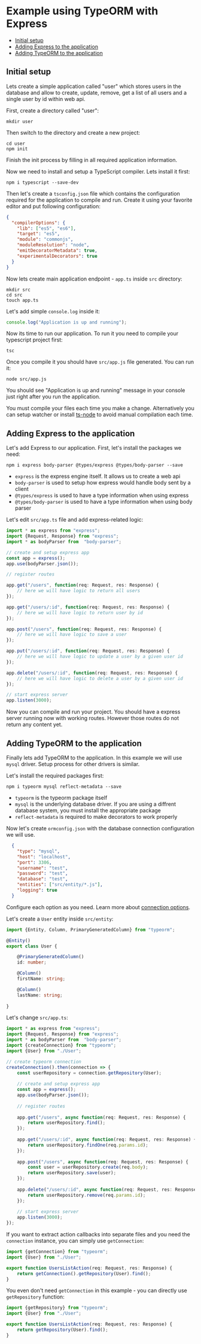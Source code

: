 # Example using TypeORM with Express

* [Initial setup](#initial-setup)
* [Adding Express to the application](#adding-express-to-the-application)
* [Adding TypeORM to the application](#adding-typeorm-to-the-application)

## Initial setup

Lets create a simple application called "user" which stores users in the database
and allow to create, update, remove, get a list of all users and a single user by id
within web api.

First, create a directory called "user":

```
mkdir user
```

Then switch to the directory and create a new project:

```
cd user
npm init
``` 

Finish the init process by filling in all required application information.

Now we need to install and setup a TypeScript compiler. Lets install it first:

```
npm i typescript --save-dev
```

Then let's create a `tsconfig.json` file which contains the configuration required for the application to 
compile and run. Create it using your favorite editor and put following configuration:

```json
{
  "compilerOptions": {
    "lib": ["es5", "es6"],
    "target": "es5",
    "module": "commonjs",
    "moduleResolution": "node",
    "emitDecoratorMetadata": true,
    "experimentalDecorators": true
  }
}
``` 

Now lets create main application endpoint - `app.ts` inside `src` directory:

```
mkdir src
cd src
touch app.ts
```

Let's add simple `console.log` inside it:

```typescript
console.log("Application is up and running");
```

Now its time to run our application.
To run it you need to compile your typescript project first:

```
tsc
```

Once you compile it you should have `src/app.js` file generated.
You can run it:

```
node src/app.js
```

You should see "Application is up and running" message in your console just right after you run the application.

You must compile your files each time you make a change.
Alternatively you can setup watcher or install [ts-node](http://github.com/ts-node/ts-node) to avoid manual compilation each time.

## Adding Express to the application

Let's add Express to our application. First, let's install the packages we need:

```
npm i express body-parser @types/express @types/body-parser --save
```

* `express` is the express engine itself. It allows us to create a web api
* `body-parser` is used to setup how express would handle body sent by a client
* `@types/express` is used to have a type information when using express
* `@types/body-parser` is used to have a type information when using body parser

Let's edit `src/app.ts` file and add express-related logic:

```typescript
import * as express from "express";
import {Request, Response} from "express";
import * as bodyParser from  "body-parser";

// create and setup express app
const app = express();
app.use(bodyParser.json());

// register routes

app.get("/users", function(req: Request, res: Response) {
    // here we will have logic to return all users
});

app.get("/users/:id", function(req: Request, res: Response) {
    // here we will have logic to return user by id
});

app.post("/users", function(req: Request, res: Response) {
    // here we will have logic to save a user
});

app.put("/users/:id", function(req: Request, res: Response) {
    // here we will have logic to update a user by a given user id
});

app.delete("/users/:id", function(req: Request, res: Response) {
    // here we will have logic to delete a user by a given user id
});

// start express server
app.listen(3000);
```

Now you can compile and run your project.
You should have a express server running now with working routes.
However those routes do not return any content yet.

## Adding TypeORM to the application

Finally lets add TypeORM to the application. 
In this example we will use `mysql` driver.
Setup process for other drivers is similar.

Let's install the required packages first:

```
npm i typeorm mysql reflect-metadata --save
```

* `typeorm` is the typeorm package itself
* `mysql` is the underlying database driver. 
If you are using a diffrent database system,  you must install the appropriate package
* `reflect-metadata` is required to make decorators to work properly

Now let's create `ormconfig.json` with the database connection configuration we will use.

```json
  {
    "type": "mysql",
    "host": "localhost",
    "port": 3306,
    "username": "test",
    "password": "test",
    "database": "test",
    "entities": ["src/entity/*.js"],
    "logging": true
  }
```

Configure each option as you need.
Learn more about [connection options](./connection-options.md).

Let's create a `User` entity inside `src/entity`:

```typescript
import {Entity, Column, PrimaryGeneratedColumn} from "typeorm";

@Entity()
export class User {

    @PrimaryGeneratedColumn()
    id: number;

    @Column()
    firstName: string;

    @Column()
    lastName: string;
    
}
```

Let's change `src/app.ts`:

```typescript
import * as express from "express";
import {Request, Response} from "express";
import * as bodyParser from  "body-parser";
import {createConnection} from "typeorm";
import {User} from "./User";

// create typeorm connection
createConnection().then(connection => {
    const userRepository = connection.getRepository(User);
    
    // create and setup express app
    const app = express();
    app.use(bodyParser.json());
    
    // register routes
    
    app.get("/users", async function(req: Request, res: Response) {
        return userRepository.find();
    });
    
    app.get("/users/:id", async function(req: Request, res: Response) {
        return userRepository.findOne(req.params.id);
    });
    
    app.post("/users", async function(req: Request, res: Response) {
        const user = userRepository.create(req.body);
        return userRepository.save(user);
    });
    
    app.delete("/users/:id", async function(req: Request, res: Response) {
        return userRepository.remove(req.params.id);
    });
    
    // start express server
    app.listen(3000);
});
```

If you want to extract action callbacks into separate files and you need the `connection` instance,
you can simply use `getConnection`:

```typescript
import {getConnection} from "typeorm";
import {User} from "./User";

export function UsersListAction(req: Request, res: Response) {
    return getConnection().getRepository(User).find();
}
```

You even don't need `getConnection` in this example - you can directly use `getRepository` function:

```typescript
import {getRepository} from "typeorm";
import {User} from "./User";

export function UsersListAction(req: Request, res: Response) {
    return getRepository(User).find();
}
```

